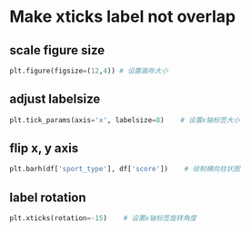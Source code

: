 # Make xticks label not overlap

## scale figure size
```python
plt.figure(figsize=(12,4)) # 设置画布大小
```

## adjust labelsize
```python
plt.tick_params(axis='x', labelsize=8)    # 设置x轴标签大小
```

## flip x, y axis
```python
plt.barh(df['sport_type'], df['score'])    # 绘制横向柱状图
```

## label rotation
```python
plt.xticks(rotation=-15)    # 设置x轴标签旋转角度
```